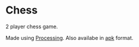 # Chess
2 player chess game.

Made using [Processing](https://processing.org/).
Also availabe in [apk](Chess.apk) format.
